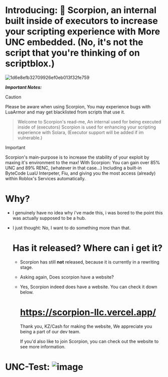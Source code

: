 


# Introducing: 💫 Scorpion, an internal built inside of executors to increase your scripting experience with More UNC embedded. (No, it's not the script that you're thinking of on scriptblox.)

![1d6e8efb32709926ef0eb013f32fe759](https://github.com/user-attachments/assets/a3542c19-23ec-4aa1-aff5-59bcc17dc065)

***Important Notes:***

> [!CAUTION]
> Please be aware when using Scorpion, You may experience bugs with LuaArmor and may get blacklisted from scripts that use it.


> Welcome to Scorpion's read-me, An internal used for being executed inside of (executors)
> Scorpion is used for enhancing your scripting experience with Solara, (Executor support will be added if im vulnerable.)

> [!IMPORTANT]
> Scorpion's main-purpose is to increase the stability of your exploit by maxing it's environment to the max!
> With Scorpion: You can gain over 85% UNC and 89% RENC, (whatever in that case...)
> Including a built-in ByteCode LuaU Interpeter, Fiu, and giving you the most access (already) within Roblox's Services automatically.

# Why?

- I genuinely have no idea why i've made this, i was bored to the point this was actually supposed to be a hub.
- I just thought: No, I want to do something more than that.

  # Has it released? Where can i get it?

  - Scorpion has still **not** released, because it is currently in a rewriting stage.
  - Asking again, Does scorpion have a website?
 
  - Yes, Scorpion indeed does have a website. You can check it down below.
 

    # https://scorpion-llc.vercel.app/

    Thank you, KZ/Cash for making the website, We appreciate you being a part of our dev team.

    If you'd also like to join Scorpion, you can check out the website to see more information.

# UNC-Test: ![image](https://github.com/user-attachments/assets/bca739f7-9ccc-4862-8098-d47a67edd96d)

